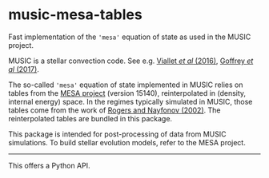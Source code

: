 # music-mesa-tables

Fast implementation of the `'mesa'` equation of state as used in the MUSIC
project.

MUSIC is a stellar convection code. See e.g.
[Viallet _et al_ (2016)](https://doi.org/10.1051/0004-6361/201527339),
[Goffrey _et al_ (2017)](https://doi.org/10.1051/0004-6361/201628960).

The so-called `'mesa'` equation of state implemented in MUSIC relies on tables
from the [MESA project](https://docs.mesastar.org) (version 15140),
reinterpolated in (density, internal energy) space. In the regimes typically
simulated in MUSIC, those tables come from the work of
[Rogers and Nayfonov (2002)](https://doi.org/10.1086/341894).
The reinterpolated tables are bundled in this package.

This package is intended for post-processing of data from MUSIC simulations.
To build stellar evolution models, refer to the MESA project.

---

This offers a Python API.

